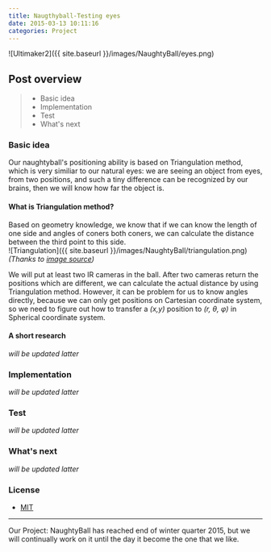 ```yaml
---
title: Naugthyball-Testing eyes
date: 2015-03-13 10:11:16
categories: Project
---
```

![Ultimaker2]({{ site.baseurl }}/images/NaughtyBall/eyes.png)

## Post overview

>* Basic idea
>* Implementation
>* Test
>* What's next

### Basic idea
Our naughtyball's positioning ability is based on Triangulation method, which is very similiar to our natural eyes: we are seeing an object from eyes, from two positions, and such a tiny difference can be recognized by our brains, then we will know how far the object is.  


#### What is Triangulation method?  
Based on geometry knowledge, we know that if we can know the length of one side and angles of coners both coners, we can calculate the distance between the third point to this side.  
![Triangulation]({{ site.baseurl }}/images/NaughtyBall/triangulation.png)  
_(Thanks to [image source](http://wildernessarena.com/environment/navigation/use-magnetic-compass-triangulation-to-calculate-distance-of-object))_

We will put at least two IR cameras in the ball. After two cameras return the positions which are different, we can calculate the actual distance by using Triangulation method. However, it can be problem for us to know angles directly, because we can only get positions on Cartesian coordinate system, so we need to figure out how to transfer a *(x,y)* position to *(r, θ, φ)* in Spherical coordinate system.

#### A short research  
_will be updated latter_

### Implementation
_will be updated latter_


### Test
_will be updated latter_


### What's next
_will be updated latter_


### License
* [MIT](http://opensource.org/licenses/MIT)

-------------
Our Project: NaughtyBall has reached end of winter quarter 2015, but we will continually work on it until the day it become the one that we like.

